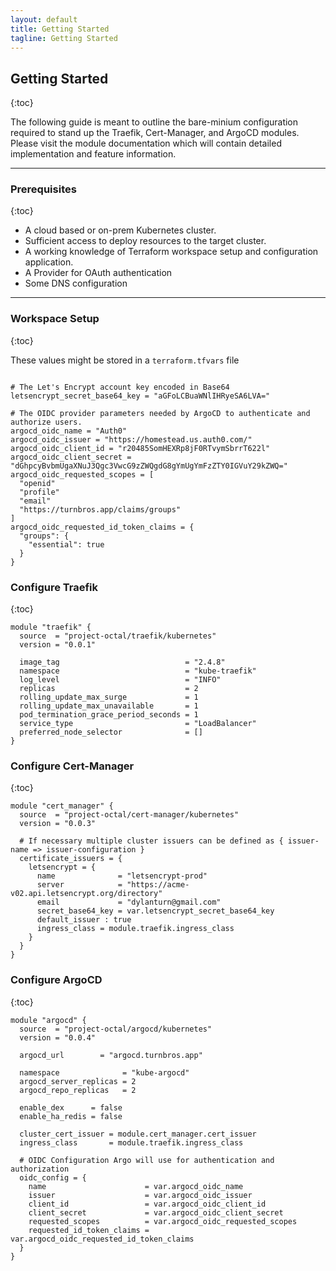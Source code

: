```yaml
---
layout: default
title: Getting Started
tagline: Getting Started
---
```


## Getting Started
{:toc}

The following guide is meant to outline the bare-minium configuration required to stand up the Traefik, Cert-Manager, and ArgoCD modules. Please visit the module documentation which will contain detailed implementation and feature information.

---

### Prerequisites
{:toc}
- A cloud based or on-prem Kubernetes cluster.
- Sufficient access to deploy resources to the target cluster.
- A working knowledge of Terraform workspace setup and configuration application.
- A Provider for OAuth authentication
- Some DNS configuration

---

### Workspace Setup
{:toc}

These values might be stored in a `terraform.tfvars` file

```hcl-terraform

# The Let's Encrypt account key encoded in Base64
letsencrypt_secret_base64_key = "aGFoLCBuaWNlIHRyeSA6LVA="

# The OIDC provider parameters needed by ArgoCD to authenticate and authorize users.
argocd_oidc_name = "Auth0"
argocd_oidc_issuer = "https://homestead.us.auth0.com/"
argocd_oidc_client_id = "r20485SomHEXRp8jF0RTvymSbrrT622l"
argocd_oidc_client_secret = "dGhpcyBvbmUgaXNuJ3Qgc3VwcG9zZWQgdG8gYmUgYmFzZTY0IGVuY29kZWQ="
argocd_oidc_requested_scopes = [
  "openid"
  "profile"
  "email"
  "https://turnbros.app/claims/groups"
]
argocd_oidc_requested_id_token_claims = {
  "groups": {
    "essential": true
  }
}
```

### Configure Traefik
{:toc}
```hcl-terraform
module "traefik" {
  source  = "project-octal/traefik/kubernetes"
  version = "0.0.1"
  
  image_tag                            = "2.4.8"
  namespace                            = "kube-traefik"
  log_level                            = "INFO"
  replicas                             = 2
  rolling_update_max_surge             = 1
  rolling_update_max_unavailable       = 1
  pod_termination_grace_period_seconds = 1
  service_type                         = "LoadBalancer"
  preferred_node_selector              = []
}
```

### Configure Cert-Manager
{:toc}
```hcl-terraform
module "cert_manager" {
  source  = "project-octal/cert-manager/kubernetes"
  version = "0.0.3"

  # If necessary multiple cluster issuers can be defined as { issuer-name => issuer-configuration }
  certificate_issuers = {
    letsencrypt = {
      name              = "letsencrypt-prod"
      server            = "https://acme-v02.api.letsencrypt.org/directory"
      email             = "dylanturn@gmail.com"
      secret_base64_key = var.letsencrypt_secret_base64_key
      default_issuer : true
      ingress_class = module.traefik.ingress_class
    }
  }
}
```

### Configure ArgoCD
{:toc}
```hcl-terraform
module "argocd" {
  source  = "project-octal/argocd/kubernetes"
  version = "0.0.4"

  argocd_url        = "argocd.turnbros.app"

  namespace              = "kube-argocd"
  argocd_server_replicas = 2
  argocd_repo_replicas   = 2

  enable_dex      = false
  enable_ha_redis = false

  cluster_cert_issuer = module.cert_manager.cert_issuer
  ingress_class       = module.traefik.ingress_class

  # OIDC Configuration Argo will use for authentication and authorization
  oidc_config = {
    name                      = var.argocd_oidc_name
    issuer                    = var.argocd_oidc_issuer
    client_id                 = var.argocd_oidc_client_id
    client_secret             = var.argocd_oidc_client_secret
    requested_scopes          = var.argocd_oidc_requested_scopes
    requested_id_token_claims = var.argocd_oidc_requested_id_token_claims
  }
}
```